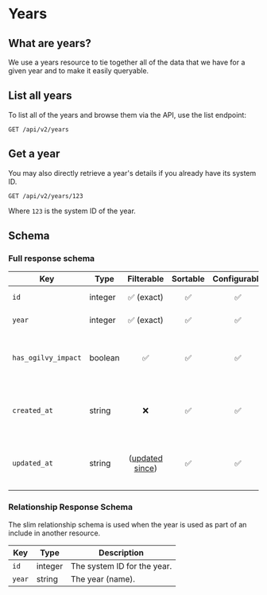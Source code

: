 # Years

## What are years?

We use a years resource to tie together all of the data that we have for a given year and to make it easily queryable.

## List all years

To list all of the years and browse them via the API, use the list endpoint:

```http request
GET /api/v2/years
```

## Get a year

You may also directly retrieve a year's details if you already have its system ID.

```http request
GET /api/v2/years/123
```

Where `123` is the system ID of the year.

## Schema

### Full response schema

| Key                 | Type    |                Filterable                 |      Sortable      |    Configurable    | Description                                           |
|---------------------|---------|:-----------------------------------------:|:------------------:|:------------------:|-------------------------------------------------------|
| `id`                | integer |        :white_check_mark: (exact)         | :white_check_mark: | :white_check_mark: | The system ID.                                        |
| `year`              | integer |        :white_check_mark: (exact)         | :white_check_mark: | :white_check_mark: | The year (name).                                      |
| `has_ogilvy_impact` | boolean |            :white_check_mark:             | :white_check_mark: | :white_check_mark: | If the year should have Ogilvy Impact data available. |                                                                                                                        |
| `created_at`        | string  |                    :x:                    | :white_check_mark: | :white_check_mark: | A datetime string when this year was first created.   |
| `updated_at`        | string  | ([updated since](../customizing/filters)) | :white_check_mark: | :white_check_mark: | A datetime string when this year was last updated.    |

### Relationship Response Schema

The slim relationship schema is used when the year is used as part of an include in another resource.

| Key    | Type    | Description                 |
|--------|---------|-----------------------------|
| `id`   | integer | The system ID for the year. |
| `year` | string  | The year (name).            |
